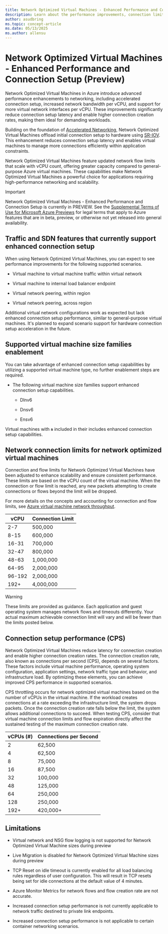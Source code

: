 ```yaml
---  
title: Network Optimized Virtual Machines - Enhanced Performance and Connection Setup (Preview) 
description: Learn about the performance improvements, connection limits, and supported scenarios for Network Optimized Virtual Machines in Azure, including enhanced connection setup capabilities.  
author: asudbring  
ms.topic: concept-article  
ms.date: 05/13/2025  
ms.author: allensu
---  
```


# Network Optimized Virtual Machines - Enhanced Performance and Connection Setup (Preview)

Network Optimized Virtual Machines in Azure introduce advanced performance enhancements to networking, including accelerated connection setup, increased network bandwidth per vCPU, and support for more virtual network interfaces per vCPU. These improvements significantly reduce connection setup latency and enable higher connection creation rates, making them ideal for demanding workloads.

Building on the foundation of [Accelerated Networking](../../virtual-network/accelerated-networking-overview?tabs=redhat), Network Optimized Virtual Machines offload initial connection setup to hardware using [SR-IOV](../../windows-hardware/drivers/network/overview-of-single-root-i-o-virtualization--sr-iov-). This enhancement reduces connection setup latency and enables virtual machines to manage more connections efficiently within application constraints.

Network Optimized Virtual Machines feature updated network flow limits that scale with vCPU count, offering greater capacity compared to general-purpose Azure virtual machines. These capabilities make Network Optimized Virtual Machines a powerful choice for applications requiring high-performance networking and scalability.

> [!IMPORTANT]
> Network Optimized Virtual Machines - Enhanced Performance and Connection Setup is currently in PREVIEW.
> See the [Supplemental Terms of Use for Microsoft Azure Previews](https://azure.microsoft.com/support/legal/preview-supplemental-terms/) for legal terms that apply to Azure features that are in beta, preview, or otherwise not yet released into general availability.

## Traffic and SDN features that currently support enhanced connection setup

When using Network Optimized Virtual Machines, you can expect to see performance
improvements for the following supported scenarios.

- Virtual machine to virtual machine traffic within virtual network

- Virtual machine to internal load balancer endpoint

- Virtual network peering, within region

- Virtual network peering, across region

Additional virtual network configurations work as expected but lack enhanced connection setup performance, similar to general-purpose virtual machines. It's planned to expand scenario support for hardware connection setup acceleration in the future.

## Supported virtual machine size families enablement

You can take advantage of enhanced connection setup capabilities by utilizing a supported virtual machine type, no further enablement steps are required.

- The following virtual machine size families support enhanced connection setup capabilities.

  - Dlnv6
  
  - Dnsv6
  
  - Ensv6

Virtual machines with **`n`** included in their includes enhanced connection setup capabilities.

## Network connection limits for network optimized virtual machines

Connection and flow limits for Network Optimized Virtual Machines have been adjusted to enhance scalability and ensure consistent performance. These limits are based on the vCPU count of the virtual machine. When the connection or flow limit is reached, any new packets attempting to create connections or flows beyond the limit will be dropped. 

For more details on the concepts and accounting for connection and flow limits, see [Azure virtual machine network throughput](virtual-machine-network-throughput.md).

| **vCPU** | **Connection Limit** |
|----------|----------------------|
| 2-7      | 500,000              |
| 8-15     | 600,000              |
| 16-31    | 700,000              |
| 32-47    | 800,000              |
| 48-63    | 1,000,000            |
| 64-95    | 2,000,000            |
| 96-192   | 2,000,000            |
| 192+     | 4,000,000            |

> [!WARNING]  
> These limits are provided as guidance. Each application and guest operating system manages network flows and timeouts differently. Your actual maximum achievable connection limit will vary and will be fewer than the limits posted below.

## Connection setup performance (CPS)

Network Optimized Virtual Machines reduce latency for connection creation and enable higher connection creation rates. The connection creation rate, also known as connections per second (CPS), depends on several factors. These factors include virtual machine performance, operating system configuration, application settings, network traffic type and behavior, and infrastructure load. By optimizing these elements, you can achieve improved CPS performance in supported scenarios.

CPS throttling occurs for network optimized virtual machines based on the number of vCPUs in the virtual machine. If the workload creates connections at a rate exceeding the infrastructure limit, the system drops packets. Once the connection creation rate falls below the limit, the system allows additional connections to succeed. When testing CPS, consider that virtual machine connection limits and flow expiration directly affect the sustained testing of the maximum connection creation rate.

| **vCPUs (#)** |  **Connections per Second** |
|----------------|----------------------------|
| 2              | 62,500                     |
| 4              | 62,500                     |
| 8              | 75,000                     |
| 16             | 87,500                     |
| 32             | 100,000                    |
| 48             | 125,000                    |
| 64             | 250,000                    |
| 128            | 250,000                    |
| 192+           | 420,000+                   |

## Limitations

- Virtual network and NSG flow logging is not supported for Network Optimized Virtual Machine
  sizes during preview

- Live Migration is disabled for Network Optimized Virtual Machine sizes during
  preview

- TCP Reset on idle timeout is currently enabled for all load balancing
  rules regardless of user configuration. This will result in TCP resets
  being set for idle connections at the default value of 4 minutes.

- Azure Monitor Metrics for network flows and flow creation rate are not
  accurate.

- Increased connection setup performance is not currently applicable to
  network traffic destined to private link endpoints.

- Increased connection setup performance is not applicable to certain
  container networking scenarios.
